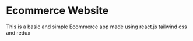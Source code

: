 # Ecommerce Website

This is a basic and simple Ecommerce app made using react.js tailwind css and redux
